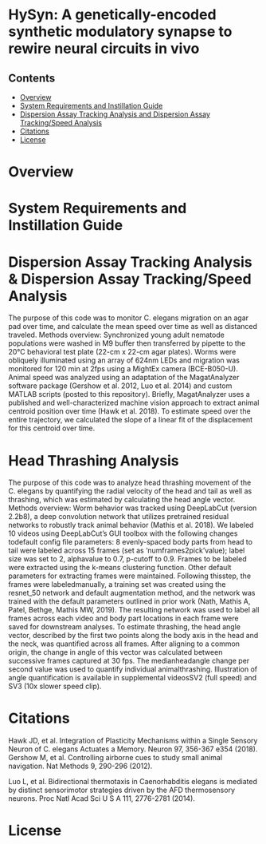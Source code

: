 # HySyn: A genetically-encoded synthetic modulatory synapse to rewire neural circuits in vivo

## Contents

- [Overview](#overview)
- [System Requirements and Instillation Guide](#system-requirements-and-Instillation-Guide)
- [Dispersion Assay Tracking Analysis and Dispersion Assay Tracking/Speed Analysis](#Dispersion-Assay-Tracking-Analysis-and-Dispersion-Assay-Tracking/Speed-Analysis)
- [Citations](#Citations)
- [License](#license)

# Overview

# System Requirements and Instillation Guide


# Dispersion Assay Tracking Analysis & Dispersion Assay Tracking/Speed Analysis

The purpose of this code was to monitor C. elegans migration on an agar pad over time, and calculate the mean speed over time as well as distanced traveled. Methods overview: Synchronized young adult nematode populations were washed in M9 buffer then transferred by pipette to the 20°C behavioral test plate (22-cm x 22-cm agar plates). Worms were obliquely illuminated using an array of 624nm LEDs and migration was monitored for 120 min at 2fps using a MightEx camera (BCE-B050-U). Animal speed was analyzed using an adaptation of the MagatAnalyzer software package (Gershow et al. 2012, Luo et al. 2014) and custom MATLAB scripts (posted to this repository). Briefly, MagatAnalyzer uses a published and well-characterized machine vision approach to extract animal centroid position over time (Hawk et al. 2018). To estimate speed over the entire trajectory, we calculated the slope of a linear fit of the displacement for this centroid over time.


# Head Thrashing Analysis

The purpose of this code was to analyze head thrashing movement of the C. elegans by quantifying the radial velocity of the head and tail as well as thrashing, which was estimated by calculating the head angle vector. Methods overview: Worm behavior was tracked using DeepLabCut (version 2.2b8), a deep convolution network that utilizes pretrained residual networks to robustly track animal behavior (Mathis et al. 2018). We labeled 10 videos using DeepLabCut’s GUI toolbox with the following changes todefault config file parameters: 8 evenly-spaced body parts from head to tail were labeled across 15 frames (set as ‘numframes2pick’value); label size was set to 2, alphavalue to 0.7, p-cutoff to 0.9.  Frames  to  be  labeled  were  extracted  using  the  k-means  clustering  function.  Other  default parameters for extracting frames were maintained. Following thisstep, the frames were labeledmanually,  a  training  set  was  created  using  the  resnet_50  network  and  default  augmentation method,  and  the  network  was  trained  with  the  default  parameters  outlined  in prior  work (Nath, Mathis A, Patel, Bethge, Mathis MW, 2019). The resulting network was used to label all frames across each video and body part locations in each frame  were  saved  for  downstream  analyses. To  estimate  thrashing,  the  head  angle  vector, described  by  the first two  points  along the  body axis  in  the  head  and the  neck,  was  quantified across  all  frames.  After  aligning  to  a  common  origin,  the  change  in  angle  of  this  vector  was calculated between successive frames captured at 30 fps. The medianheadangle change per second value was used to quantify individual animalthrashing. Illustration of angle quantification is available in supplemental videosSV2 (full speed) and SV3 (10x slower speed clip).

# Citations

Hawk JD, et al. Integration of Plasticity Mechanisms within a Single Sensory Neuron of C. elegans Actuates a Memory. Neuron 97, 356-367 e354 (2018). Gershow M, et al. Controlling airborne cues to study small animal navigation. Nat Methods 9, 290-296 (2012).

Luo L, et al. Bidirectional thermotaxis in Caenorhabditis elegans is mediated by distinct sensorimotor strategies driven by the AFD thermosensory neurons. Proc Natl Acad Sci U S A 111, 2776-2781 (2014).

# License
